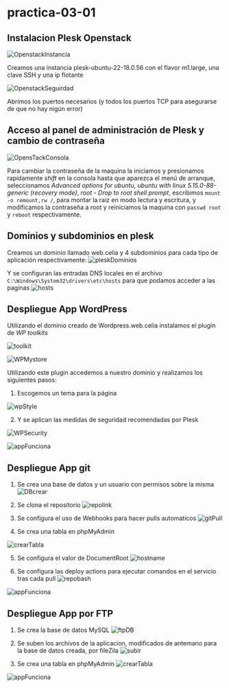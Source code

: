 # practica-03-01

## Instalacion Plesk Openstack
![OpenstackInstancia](https://github.com/LuzSerranoDiaz/practica-03-01/assets/125549381/c90ab8af-9eb3-418b-9d76-81fdca720af1)

Creamos una instancia plesk-ubuntu-22-18.0.56 con el flavor m1.large, una clave SSH y una ip flotante

![OpenstackSeguirdad](https://github.com/LuzSerranoDiaz/practica-03-01/assets/125549381/1e2cfa4f-2903-4dd0-8df4-86506c40cf11)

Abrimos los puertos necesarios (y todos los puertos TCP para asegurarse de que no hay nigún error)

## Acceso al panel de administración de Plesk y cambio de contraseña

![OpensTackConsola](https://github.com/LuzSerranoDiaz/practica-03-01/assets/125549381/e28336d8-ffea-4f5f-a936-bfd7338b95d5)

Para cambiar la contraseña de la maquina la iniciamos y presionamos rapidamente *shift* en la consola hasta que aparezca el menú de arranque, seleccionamos *Advanced options for ubuntu*, *ubuntu with linux 5.15.0-88-generic (recovery mode)*, *root - Drop to root shell prompt*, escribimos `mount -o remount,rw /`, para montar la raiz en modo lectura y escritura, y modificamos la contraseña a root y reiniciamos la maquina con `passwd root` y `reboot` respectivamente.


## Dominios y subdominios en plesk

Creamos un dominio llamado web.celia y 4 subdominios para cada tipo de aplicación respectivamente:
![pleskDominios](https://github.com/LuzSerranoDiaz/practica-03-01/assets/125549381/96db0609-1cec-4c18-8467-05ee903f5144)

Y se configuran las entradas DNS locales en el archivo `C:\Windows\System32\drivers\etc\hosts` para que podamos acceder a las paginas
![hosts](https://github.com/LuzSerranoDiaz/practica-03-01/assets/125549381/5a13730f-ea10-49a5-a6b4-349623c5b187)

## Despliegue App WordPress

Utilizando el dominio creado de Wordpress.web.celia instalamos el plugin de *WP toolkits*

![toolkit](https://github.com/LuzSerranoDiaz/practica-03-01/assets/125549381/3ff200c0-6540-407d-9361-9ce3d53fbc53)

![WPMystore](https://github.com/LuzSerranoDiaz/practica-03-01/assets/125549381/dfeb4bfb-74de-4a5b-adcb-01235a753ffa)

Utilizando este plugin accedemos a nuestro dominio y realizamos los siguientes pasos:

1. Escogemos un tema para la página
   
![wpStyle](https://github.com/LuzSerranoDiaz/practica-03-01/assets/125549381/b002a4bc-ec66-4021-9f70-7cd7444bc285)

2. Y se aplican las medidas de seguridad recomendadas por Plesk

![WPSecurity](https://github.com/LuzSerranoDiaz/practica-03-01/assets/125549381/590b1155-c73e-46f8-a9cf-d37523555170)


![appFunciona](https://github.com/LuzSerranoDiaz/practica-03-01/assets/125549381/f6eadb9e-d336-47f2-b88f-24576a784f3c)


## Despliegue App git

1. Se crea una base de datos y un usuario con permisos sobre la misma
![DBcrear](https://github.com/LuzSerranoDiaz/practica-03-01/assets/125549381/041fa375-27de-4962-89b8-18580e9ce101)

2. Se clona el repositorio
![repolink](https://github.com/LuzSerranoDiaz/practica-03-01/assets/125549381/25904215-2a7f-4b52-b0ae-fcdae8e666a9)

3. Se configura el uso de Webhooks para hacer pulls automaticos
![gitPull](https://github.com/LuzSerranoDiaz/practica-03-01/assets/125549381/741fc063-da5d-4f57-8a66-858498fb9865)

4. Se crea una tabla en phpMyAdmin

![crearTabla](https://github.com/LuzSerranoDiaz/practica-03-01/assets/125549381/ab0ae523-2fe8-4d70-9bcf-6b3f291ae637)

5. Se configura el valor de DocumentRoot
![hostname](https://github.com/LuzSerranoDiaz/practica-03-01/assets/125549381/f80c146a-c5cb-4052-88d2-01e85bafc5ae)

6. Se configura las deploy actions para ejecutar comandos en el servicio tras cada pull
![repobash](https://github.com/LuzSerranoDiaz/practica-03-01/assets/125549381/cf3a2852-d958-4dce-bb50-7008e497eadb)


![appFunciona](https://github.com/LuzSerranoDiaz/practica-03-01/assets/125549381/71a7b514-603d-4439-8659-4af8fb06d63c)


## Despliegue App por FTP

1. Se crea la base de datos MySQL
![ftpDB](https://github.com/LuzSerranoDiaz/practica-03-01/assets/125549381/4f5ede0e-13d0-4422-b602-58fbd0550ef4)

2. Se suben los archivos de la aplicacion, modificados de antemano para la base de datos creada, por fileZila
![subir](https://github.com/LuzSerranoDiaz/practica-03-01/assets/125549381/6ae3cf4d-7c33-4db7-a444-6baaa53f1af1)

3. Se crea una tabla en phpMyAdmin
![crearTabla](https://github.com/LuzSerranoDiaz/practica-03-01/assets/125549381/ab0ae523-2fe8-4d70-9bcf-6b3f291ae637)

![appFunciona](https://github.com/LuzSerranoDiaz/practica-03-01/assets/125549381/7bbc3988-355c-4d1d-8bd4-d7d24faa94a7)
